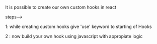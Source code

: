 

It is possible to create our own custom hooks in react

steps-->

 1: while creating custom hooks give 'use' keyword to starting of Hooks

 2 : now build your own hook using javascript with appropiate logic